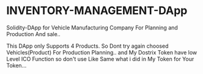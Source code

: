 # INVENTORY-MANAGEMENT-DApp
Solidity-DApp for Vehicle Manufacturing Company For Planning and Production And sale..


This DApp only Supports 4 Products. So Dont try again choosed Vehicles(Product) For Production Planning.. and My Dostrix Token have low Level ICO Function so don't use Like Same what i did in My Token for Your Token...
